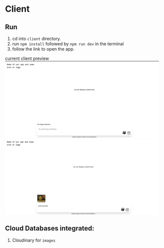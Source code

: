 # Client
## Run
1. cd into `client` directory.
2. run `npm install` followed by `npm run dev` in the terminal
3. follow the link to open the app.

current client preview
![screenshot1](stock/proto-1.jpg)
![screenshot1](stock/proto-2.jpg)


## Cloud Databases integrated: 
1. Cloudinary for `images`

